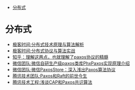 <!-- TOC -->

- [分布式](#分布式)

<!-- /TOC -->
# 分布式
- [极客时间:分布式技术原理与算法解析](docs/极客时间-分布式技术原理与算法解析)
- [极客时间:分布式协议与算法实战](docs/极客时间-分布式协议与算法实战)
- [知乎：理解这两点，也就理解了paxos协议的精髓](https://zhuanlan.zhihu.com/p/29706905)
- [微信团队:微信自研生产级paxos类库PhxPaxos实现原理介绍](https://mp.weixin.qq.com/s/6VWUA5EDV2UIq4NqmQYWUA)
- [微信团队:微信PaxosStore：深入浅出Paxos算法协议](https://mp.weixin.qq.com/s/aJoXSQo9-zmukN2RsiZ3_g)
- [腾讯技术团队:Paxos和Raft的前世今生](https://wemp.app/posts/d4f9a729-3f3c-40cf-8e3b-14d0fad25e7f)
- [腾讯技术工程:浅谈CAP和Paxos共识算法](https://cloud.tencent.com/developer/article/1583427)